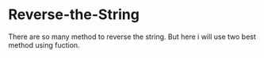 # Reverse-the-String
There are so many method to reverse the string. But here i will use two best method using fuction.
